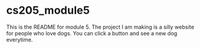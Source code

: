 # cs205_module5
This is the README for module 5. The project I am making is a silly website for people who love dogs. You can click a button and see a new dog everytime.
